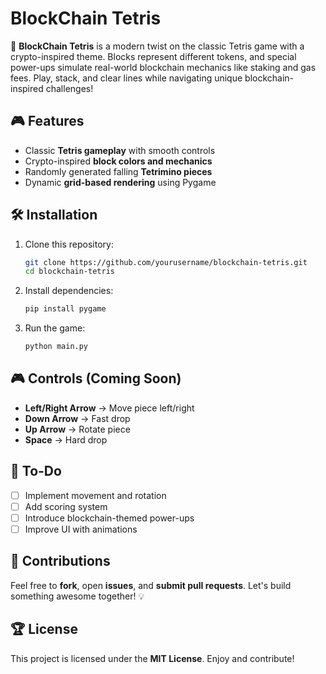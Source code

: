 # BlockChain Tetris

🚀 **BlockChain Tetris** is a modern twist on the classic Tetris game with a crypto-inspired theme. Blocks represent different tokens, and special power-ups simulate real-world blockchain mechanics like staking and gas fees. Play, stack, and clear lines while navigating unique blockchain-inspired challenges!

## 🎮 Features
- Classic **Tetris gameplay** with smooth controls
- Crypto-inspired **block colors and mechanics**
- Randomly generated falling **Tetrimino pieces**
- Dynamic **grid-based rendering** using Pygame

## 🛠 Installation
1. Clone this repository:
   ```bash
   git clone https://github.com/yourusername/blockchain-tetris.git
   cd blockchain-tetris
   ```
2. Install dependencies:
   ```bash
   pip install pygame
   ```
3. Run the game: 
   ```bash
   python main.py
   ```

## 🎮 Controls (Coming Soon)
- **Left/Right Arrow** → Move piece left/right
- **Down Arrow** → Fast drop
- **Up Arrow** → Rotate piece
- **Space** → Hard drop

## 📌 To-Do
- [ ] Implement movement and rotation
- [ ] Add scoring system
- [ ] Introduce blockchain-themed power-ups
- [ ] Improve UI with animations

## 🤝 Contributions
Feel free to **fork**, open **issues**, and **submit pull requests**. Let's build something awesome together! 💡

## 🏆 License
This project is licensed under the **MIT License**. Enjoy and contribute!
